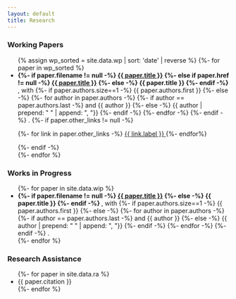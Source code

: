 ```yaml
---
layout: default
title: Research
---
```

<div class="container" id="research">
<h3>Working Papers</h3>
<ul>
{% assign wp_sorted = site.data.wp | sort: 'date' | reverse %}
{%- for paper in wp_sorted %}
  <li><b>
  {%- if paper.filename != null -%}
    <a target="_blank" href="/assets/{{ paper.filename }}">{{ paper.title }}</a>
  {%- else if paper.href != null -%}
    <a target="_blank" href="{{ paper.href }}">{{ paper.title }}</a>
  {%- else -%}
    {{ paper.title }}
  {%- endif -%}
  </b>, with
  {%- if paper.authors.size==1 -%}
    {{ paper.authors.first }}
  {%- else -%}
    {%- for author in paper.authors -%}
      {%- if author == paper.authors.last -%}
        and {{ author }}
      {%- else -%}
        {{ author | prepend: " " | append: ", "}}
      {%- endif -%}
    {%- endfor -%}
  {%- endif -%}
  .
  {%- if paper.other_links != null -%}
    <p>
    {%- for link in paper.other_links -%}
      <a target="_blank" href="{{ link.href }}">{{ link.label }} </a>
    {%- endfor%}
    </p>
  {%- endif -%}
  </li>
{%- endfor %}
</ul>

<h3>Works in Progress</h3>
<ul>
{%- for paper in site.data.wip %}
  <li><b>
  {%- if paper.filename != null -%}
    <a href="/assets/{{ paper.filename }}">{{ paper.title }}</a>
  {%- else -%}
    {{ paper.title }}
  {%- endif -%}
  </b>, with
  {%- if paper.authors.size==1 -%}
    {{ paper.authors.first }}
  {%- else -%}
    {%- for author in paper.authors -%}
      {%- if author == paper.authors.last -%}
        and {{ author }}
      {%- else -%}
        {{ author | prepend: " " | append: ", "}}
      {%- endif -%}
    {%- endfor -%}
  {%- endif -%}
  .</li>
{%- endfor %}
</ul>

<h3>Research Assistance</h3>
<ul>
{%- for paper in site.data.ra %}
  <li>{{ paper.citation }}</li>
{%- endfor %}
</ul>
</div>
